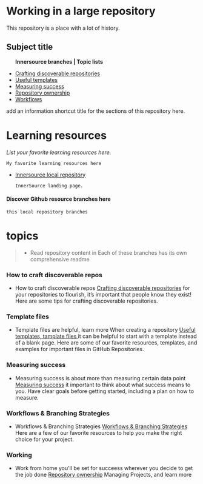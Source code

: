 # Working in a large repository

This repository is a place with a lot of history.


## Subject title
  
<div class="branch-list"> 
   <ul>
    <p><strong>Innersource  branches | Topic lists</strong></p>
    <li><a href="discoverable/">Crafting discoverable repositories</a></li>
    <li><a href="templates/">Useful templates</a></li>
    <li><a href="metrics/">Measuring success</a></li>
    <li><a href="repo-ownership/">Repository ownership</a></li>
   <li><a href="workflows/">Workflows</a></li>
</ul>
</div>

add an information shortcut title for the sections of this repository here.


# Learning resources

_List your favorite learning resources here._

    My favorite learning resources here
 
- [Innersource local repository](https://github.com/djibal/innersource/)
  
      InnerSource landing page.

#### Discover Github resource branches here
  
    this local repository branches

 # topics 
> - Read repository content in Each of these branches has its own comprehensive readme

### How to craft discoverable repos 
- How to craft discoverable repos <a href="discoverable/">Crafting discoverable repositories</a> for your repositories to flourish, it’s important that people know they exist! Here are some tips for crafting discoverable repositories.

### Template files 
- Template files are helpful, learn more When creating a repository <a href="templates/"> Useful templates, tamplate files </a> it can be helpful to start with a template instead of a blank page. Here are some of our favorite resources, templates, and examples for important files in GitHub Repositories.
  
### Measuring success
- Measuring success is about more than measuring certain data point <a href="metrics/"> Measuring success</a> it important to think about what success means to you. Have clear goals before getting started, including a plan on how to measure.

### Workflows & Branching Strategies
- Workflows & Branching Strategies <a href="https://djibal.github.io/innersource/workflows/"> Workflows & Branching Strategies </a> Here are a few of our favorite resources to help you make the right choice for your project.

### Working 
- Work from home you'll be set for succeess wherever you decide to get the job done <a href="repo-ownership/"> Repository ownership</a> Managing Projects, and learn more


